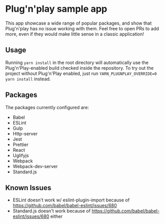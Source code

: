 # Plug'n'play sample app

This app showcase a wide range of popular packages, and show that Plug'n'play has no issue working with them. Feel free to open PRs to add more, even if they would make little sense in a classic application!

## Usage

Running `yarn install` in the root directory will automatically use the Plug'n'Play-enabled build checked inside the repository. To try out the project without Plug'n'Play enabled, just run `YARN_PLUGNPLAY_OVERRIDE=0 yarn install` instead.

## Packages

The packages currently configured are:

  - Babel
  - ESLint
  - Gulp
  - Http-server
  - Jest
  - Prettier
  - React
  - Uglifyjs
  - Webpack
  - Webpack-dev-server
  - Standard.js

## Known Issues

  - ESLint doesn't work w/ eslint-plugin-import because of https://github.com/babel/babel-eslint/issues/680
  - Standard.js doesn't work because of https://github.com/babel/babel-eslint/issues/680 either
